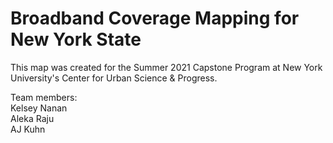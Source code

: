 # Broadband Coverage Mapping for New York State

This map was created for the Summer 2021 Capstone Program at New York University's Center for Urban Science &amp; Progress.

Team members: \
Kelsey Nanan\
Aleka Raju\
AJ Kuhn
